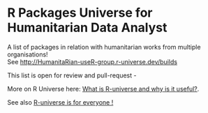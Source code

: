 # R Packages Universe for Humanitarian Data Analyst


A list of packages in relation with humanitarian works from multiple organisations!  
See http://HumanitaRian-useR-group.r-universe.dev/builds

This list is open for review and pull-request - 

More on R Universe here: [What is R-universe and why is it useful?](https://jeroen.github.io/runiverse2021/#55).

See also [R-universe is for everyone !](https://jeroen.github.io/runiverse2021)

 
 
